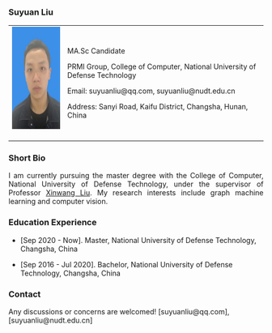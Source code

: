 <!-- ## Welcome to GitHub Pages -->

### Suyuan Liu

<table class="imgtable">
  <tr>
    <td>
      <img src="/image.jpg" alt="Suyuan Liu" width="145px" height="201.6px" />&nbsp;
    </td>
    <td align="left">
      <p>MA.Sc Candidate</p>
      <p SuyuanLiu.github.io>PRMI Group, College of Computer, National University of Defense Technology</p>
      <p>Email: suyuanliu@qq.com, suyuanliu@nudt.edu.cn</p>
      <p>Address: Sanyi Road, Kaifu District, Changsha, Hunan, China</p>
      <!--<p>[<a href="https://scholar.google.com/citations?user=MmH2POsAAAAJ&hl=zh-CN">Google Scholar</a>] [<a href="https://www.researchgate.net/profile/Tu-Wenxuan">ResearchGate</a>] [<a href="https://github.com/WxTu">Github</a>] [<a href="https://orcid.org/my-orcid">ORCID</a>]</p>-->
    </td>
 </tr>
</table>

### Short Bio
  <p align = "justify">I am currently pursuing the master degree with the College of Computer, National University of Defense Technology, under the supervisor of Professor <a href="https://xinwangliu.github.io/">Xinwang Liu</a>. My research interests include graph machine learning and computer vision.</p>
  
### Education Experience
  <ul>
    <li> 
      <p>[Sep 2020 - Now]. Master, National University of Defense Technology, Changsha, China </p>
    </li>
  </ul>
<ul>
    <li> 
      <p>[Sep 2016 - Jul 2020]. Bachelor, National University of Defense Technology, Changsha, China </p>
    </li>
  </ul>
  

<!--### Publications
   <ul>
    <li> 
      <p align = "justify"> <b>Wenxuan Tu</b>, Sihang Zhou, Xinwang Liu, Xifeng Guo, Zhiping Cai, En zhu, and Jieren Cheng. Deep Fusion Clustering Network. AAAI 2021, pages: 9978-9987. <b>(CCF Rank A)</b> [<a href="https://ojs.aaai.org/index.php/AAAI/article/view/17198">Paper</a>], [<a href="https://github.com/WxTu/DFCN">Code</a>] </p>
    </li>
  </ul>
  
 <ul>
    <li> 
      <p align = "justify"> Xiangyan Tang, <b>Wenxuan Tu</b>, Keqiu Li, Jieren Cheng. DFFNet: An IoT-perceptive dual feature fusion network for general real-time semantic segmentation. Information Sciences (IS), 565: 326-343, 2021. <b>(JCR 1# TOP)</b> [<a href="https://www.sciencedirect.com/science/article/abs/pii/S0020025521001389?via%3Dihub">Paper</a>], [<a href="https://github.com/WxTu/DFFNet">Code</a>] </p>
    </li>
  </ul> 
  
  <ul>
    <li> 
      <p align = "justify"> Bin Jiang, <b>Wenxuan Tu</b>, Chao Yang, Junsong Yuan. Context-Integrated and Feature-Refined Network for Lightweight Object Parsing. IEEE Transactions on Image Processing (TIP), 29: 5079-5093, 2020. <b>(CCF Rank A, JCR 1# TOP)</b> [<a href="https://ieeexplore.ieee.org/document/9032321/">Paper</a>], [<a href="https://github.com/WxTu/CIFReNet">Code</a>] </p>
    </li>
  </ul> 
  
   <ul>
    <li> 
      <p align = "justify"> Xinwang Liu, Li Liu, Qing Liao, Chang Tang, Siwei Wang, <b>Wenxuan Tu</b>, Jiyuan Liu, Yi Zhang and En Zhu. One Pass Late Fusion Multi-view Clustering. ICML 2021 (to appear).  <b>(CCF Rank A)</b> </p>
    </li>
  </ul> 

### Awards
  <ul>
    <li> 
      <p>Excellent Graduated Graduate Student of Hunan Province, 2020</p>
    </li>
  </ul>
  <ul>
    <li> 
      <p>Future Cup College AI Challenge，1st Place in Central China & Southern China, 2018  </p>
    </li>
  </ul>
<ul>
    <li> 
      <p>Future Cup College AI Challenge，3rd Place in National Finals, 2018 </p>
    </li>
  </ul>-->

### Contact
<p>Any discussions or concerns are welcomed! [suyuanliu@qq.com], [suyuanliu@nudt.edu.cn]</p>
